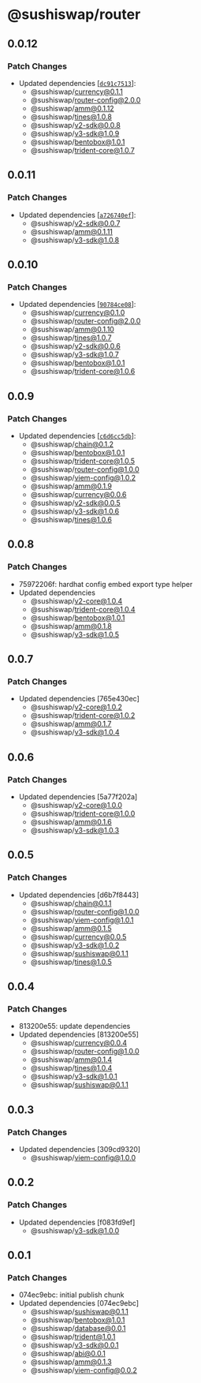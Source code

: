 # @sushiswap/router

## 0.0.12

### Patch Changes

- Updated dependencies [[`dc91c7513`](https://github.com/sushiswap/sushiswap/commit/dc91c7513bee9ca2c505ff4b804e337c98309bb3)]:
  - @sushiswap/currency@0.1.1
  - @sushiswap/router-config@2.0.0
  - @sushiswap/amm@0.1.12
  - @sushiswap/tines@1.0.8
  - @sushiswap/v2-sdk@0.0.8
  - @sushiswap/v3-sdk@1.0.9
  - @sushiswap/bentobox@1.0.1
  - @sushiswap/trident-core@1.0.7

## 0.0.11

### Patch Changes

- Updated dependencies [[`a726740ef`](https://github.com/sushiswap/sushiswap/commit/a726740ef94784753fcc431186bcefc2ecb5aec5)]:
  - @sushiswap/v2-sdk@0.0.7
  - @sushiswap/amm@0.1.11
  - @sushiswap/v3-sdk@1.0.8

## 0.0.10

### Patch Changes

- Updated dependencies [[`90784ce08`](https://github.com/sushiswap/sushiswap/commit/90784ce0876741b8f7f41552e181677d0746884b)]:
  - @sushiswap/currency@0.1.0
  - @sushiswap/router-config@2.0.0
  - @sushiswap/amm@0.1.10
  - @sushiswap/tines@1.0.7
  - @sushiswap/v2-sdk@0.0.6
  - @sushiswap/v3-sdk@1.0.7
  - @sushiswap/bentobox@1.0.1
  - @sushiswap/trident-core@1.0.6

## 0.0.9

### Patch Changes

- Updated dependencies [[`c6d6cc5db`](https://github.com/sushiswap/sushiswap/commit/c6d6cc5db4cc614f3931ee3a325547967c86c51a)]:
  - @sushiswap/chain@0.1.2
  - @sushiswap/bentobox@1.0.1
  - @sushiswap/trident-core@1.0.5
  - @sushiswap/router-config@1.0.0
  - @sushiswap/viem-config@1.0.2
  - @sushiswap/amm@0.1.9
  - @sushiswap/currency@0.0.6
  - @sushiswap/v2-sdk@0.0.5
  - @sushiswap/v3-sdk@1.0.6
  - @sushiswap/tines@1.0.6

## 0.0.8

### Patch Changes

- 75972206f: hardhat config embed export type helper
- Updated dependencies
  - @sushiswap/v2-core@1.0.4
  - @sushiswap/trident-core@1.0.4
  - @sushiswap/bentobox@1.0.1
  - @sushiswap/amm@0.1.8
  - @sushiswap/v3-sdk@1.0.5

## 0.0.7

### Patch Changes

- Updated dependencies [765e430ec]
  - @sushiswap/v2-core@1.0.2
  - @sushiswap/trident-core@1.0.2
  - @sushiswap/amm@0.1.7
  - @sushiswap/v3-sdk@1.0.4

## 0.0.6

### Patch Changes

- Updated dependencies [5a77f202a]
  - @sushiswap/v2-core@1.0.0
  - @sushiswap/trident-core@1.0.0
  - @sushiswap/amm@0.1.6
  - @sushiswap/v3-sdk@1.0.3

## 0.0.5

### Patch Changes

- Updated dependencies [d6b7f8443]
  - @sushiswap/chain@0.1.1
  - @sushiswap/router-config@1.0.0
  - @sushiswap/viem-config@1.0.1
  - @sushiswap/amm@0.1.5
  - @sushiswap/currency@0.0.5
  - @sushiswap/v3-sdk@1.0.2
  - @sushiswap/sushiswap@0.1.1
  - @sushiswap/tines@1.0.5

## 0.0.4

### Patch Changes

- 813200e55: update dependencies
- Updated dependencies [813200e55]
  - @sushiswap/currency@0.0.4
  - @sushiswap/router-config@1.0.0
  - @sushiswap/amm@0.1.4
  - @sushiswap/tines@1.0.4
  - @sushiswap/v3-sdk@1.0.1
  - @sushiswap/sushiswap@0.1.1

## 0.0.3

### Patch Changes

- Updated dependencies [309cd9320]
  - @sushiswap/viem-config@1.0.0

## 0.0.2

### Patch Changes

- Updated dependencies [f083fd9ef]
  - @sushiswap/v3-sdk@1.0.0

## 0.0.1

### Patch Changes

- 074ec9ebc: initial publish chunk
- Updated dependencies [074ec9ebc]
  - @sushiswap/sushiswap@0.1.1
  - @sushiswap/bentobox@1.0.1
  - @sushiswap/database@0.0.1
  - @sushiswap/trident@1.0.1
  - @sushiswap/v3-sdk@0.0.1
  - @sushiswap/abi@0.0.1
  - @sushiswap/amm@0.1.3
  - @sushiswap/viem-config@0.0.2
